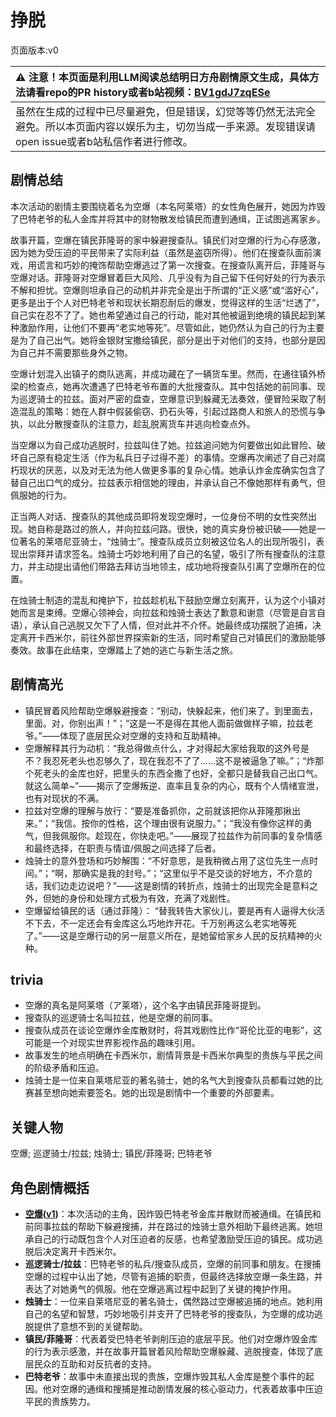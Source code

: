 # 挣脱
页面版本:v0
 

| :warning: 注意！本页面是利用LLM阅读总结明日方舟剧情原文生成，具体方法请看repo的PR history或者b站视频：[BV1gdJ7zqESe](https://www.bilibili.com/video/BV1gdJ7zqESe/)         |
|:----------------------------|
| 虽然在生成的过程中已尽量避免，但是错误，幻觉等等仍然无法完全避免。所以本页面内容以娱乐为主，切勿当成一手来源。发现错误请open issue或者b站私信作者进行修改。|



## 剧情总结
本次活动的剧情主要围绕着名为空爆（本名阿莱塔）的女性角色展开，她因为炸毁了巴特老爷的私人金库并将其中的财物散发给镇民而遭到通缉，正试图逃离家乡。

故事开篇，空爆在镇民菲隆哥的家中躲避搜查队。镇民们对空爆的行为心存感激，因为她为受压迫的平民带来了实际利益（虽然是盗窃所得）。他们在搜查队面前演戏，用谎言和巧妙的掩饰帮助空爆逃过了第一次搜查。在搜查队离开后，菲隆哥与空爆对话。菲隆哥对空爆冒着巨大风险、几乎没有为自己留下任何好处的行为表示不解和担忧。空爆则坦承自己的动机并非完全是出于所谓的“正义感”或“滥好心”，更多是出于个人对巴特老爷和现状长期忍耐后的爆发，觉得这样的生活“烂透了”，自己实在忍不了了。她也希望通过自己的行动，能对其他被逼到绝境的镇民起到某种激励作用，让他们不要再“老实地等死”。尽管如此，她仍然认为自己的行为主要是为了自己出气。她将金银财宝撒给镇民，部分是出于对他们的支持，也部分是因为自己并不需要那些身外之物。

空爆计划混入出镇子的商队逃离，并成功藏在了一辆货车里。然而，在通往镇外桥梁的检查点，她再次遭遇了巴特老爷布置的大批搜查队。其中包括她的前同事、现为巡逻骑士的拉兹。面对严密的盘查，空爆意识到躲藏无法奏效，便冒险采取了制造混乱的策略：她在人群中假装偷窃、扔石头等，引起过路商人和旅人的恐慌与争执，以此分散搜查队的注意力，趁乱脱离货车并逃向检查点外。

当空爆以为自己成功逃脱时，拉兹叫住了她。拉兹追问她为何要做出如此冒险、破坏自己原有稳定生活（作为私兵日子过得不差）的事情。空爆再次阐述了自己对腐朽现状的厌恶，以及对无法为他人做更多事的复杂心情。她承认炸金库确实包含了替自己出口气的成分。拉兹表示相信她的理由，并承认自己不像她那样有勇气，但佩服她的行为。

正当两人对话、搜查队的其他成员即将发现空爆时，一位身份不明的女性突然出现。她自称是路过的旅人，并向拉兹问路。很快，她的真实身份被识破——她是一位著名的莱塔尼亚骑士，“烛骑士”。搜查队成员立刻被这位名人的出现所吸引，表现出崇拜并请求签名。烛骑士巧妙地利用了自己的名望，吸引了所有搜查队的注意力，并主动提出请他们带路去拜访当地领主，成功地将搜查队引离了空爆所在的位置。

在烛骑士制造的混乱和掩护下，拉兹趁机私下鼓励空爆立刻离开，认为这个小镇对她而言是束缚。空爆心领神会，向拉兹和烛骑士表达了歉意和谢意（尽管是自言自语），承认自己逃脱又欠下了人情，但对此并不介怀。她最终成功摆脱了追捕，决定离开卡西米尔，前往外部世界探索新的生活，同时希望自己对镇民们的激励能够奏效。故事在此结束，空爆踏上了她的逃亡与新生活之旅。
## 剧情高光
*   镇民冒着风险帮助空爆躲避搜查：“别动，快躲起来，他们来了。到里面去，里面。对，你别出声！”；“这是一不是得在其他人面前做做样子嘛，拉兹老爷。”——体现了底层民众对空爆的支持和互助精神。
*   空爆解释其行为动机：“我总得做点什么，才对得起大家给我取的这外号是不？我忍死老头也忍够久了，现在我忍不了了......这不是被逼急了嘛。”；“炸那个死老头的金库也好，把里头的东西全撒了也好，全都只是替我自己出口气。就这么简单~”——揭示了空爆叛逆、直率且复杂的内心，既有个人情绪宣泄，也有对现状的不满。
*   拉兹对空爆的理解与放行：“要是准备抓你，之前就该把你从菲隆那揪出来。”；“我信。按你的性格，这个理由很有说服力。”；“我没有像你这样的勇气，但我佩服你。趁现在，你快走吧。”——展现了拉兹作为前同事的复杂情感和最终选择，在职责与情谊/佩服之间选择了后者。
*   烛骑士的意外登场和巧妙解围：“不好意思，是我稍微占用了这位先生一点时间。”；“啊，那确实是我的封号。”；“这里似乎不是交谈的好地方，不介意的话，我们边走边说吧？”——这是剧情的转折点，烛骑士的出现完全是意料之外，但她的身份和处理方式极为有效，充满了戏剧性。
*   空爆留给镇民的话（通过菲隆）： “替我转告大家伙儿，要是再有人逼得大伙活不下去，不一定还会有金库这么巧地炸开花。千万别再这么老实地等死了。”——这是空爆行动的另一层意义所在，是她留给家乡人民的反抗精神的火种。
## trivia
*   空爆的真名是阿莱塔（ア莱塔），这个名字由镇民菲隆哥提到。
*   搜查队的巡逻骑士名叫拉兹，他是空爆的前同事。
*   搜查队成员在谈论空爆炸金库散财时，将其戏剧性比作“哥伦比亚的电影”，这可能是一个对现实世界影视作品的趣味引用。
*   故事发生的地点明确在卡西米尔，剧情背景是卡西米尔典型的贵族与平民之间的阶级矛盾和压迫。
*   烛骑士是一位来自莱塔尼亚的著名骑士，她的名气大到搜查队员都看过她的比赛甚至想向她索要签名。她的出现是剧情中一个重要的外部要素。
## 关键人物
空爆; 巡逻骑士/拉兹; 烛骑士; 镇民/菲隆哥; 巴特老爷
## 角色剧情概括
-   **[空爆](../char_v3/char_282_catap.md)([v1](../chars/char_282_catap.md))**：本次活动的主角，因炸毁巴特老爷金库并散财而被通缉。在镇民和前同事拉兹的帮助下躲避搜捕，并在路过的烛骑士意外相助下最终逃离。她坦承自己的行动既包含个人对压迫者的反感，也希望激励受压迫的镇民。成功逃脱后决定离开卡西米尔。
-   **巡逻骑士/拉兹**：巴特老爷的私兵/搜查队成员，空爆的前同事和朋友。在搜捕空爆的过程中认出了她，尽管有追捕的职责，但最终选择放空爆一条生路，并表达了对她勇气的佩服。他在空爆逃离过程中起到了关键的掩护作用。
-   **烛骑士**：一位来自莱塔尼亚的著名骑士，偶然路过空爆被追捕的地点。她利用自己的名望和智慧，巧妙地吸引并支开了巴特老爷的搜查队，为空爆的成功逃脱提供了意想不到的关键帮助。
-   **镇民/菲隆哥**：代表着受巴特老爷剥削压迫的底层平民。他们对空爆炸毁金库的行为表示感激，并在故事开篇冒着风险帮助空爆躲藏、逃脱搜查，体现了底层民众的互助和对反抗者的支持。
-   **巴特老爷**：故事中未直接出现的贵族，空爆炸毁其私人金库是整个事件的起因。他对空爆的通缉和搜捕是推动剧情发展的核心驱动力，代表着故事中压迫平民的贵族势力。